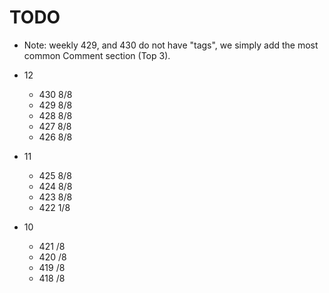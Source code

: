 # TODO

- Note: weekly 429, and 430 do not have "tags", we simply add the most common Comment section (Top 3).

- 12
    - 430 8/8
    - 429 8/8
    - 428 8/8
    - 427 8/8
    - 426 8/8

- 11 
    - 425 8/8
    - 424 8/8
    - 423 8/8
    - 422 1/8

- 10
    - 421 /8
    - 420 /8
    - 419 /8
    - 418 /8
    
<!-- 
- 9
    - 417 /8
    - 416 /8
    - 415 /8
    - 414 /8
    - 413 /8 -->
